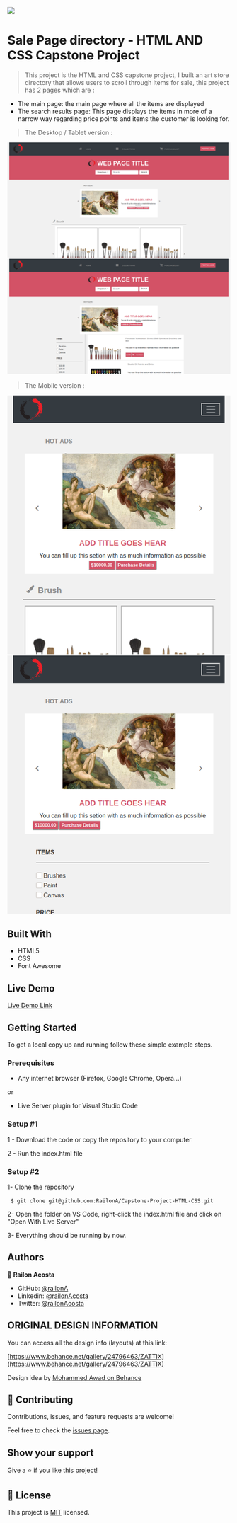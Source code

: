 
![](https://img.shields.io/badge/Microverse-blueviolet)

# Sale Page  directory - HTML AND CSS Capstone Project

> This project is the HTML and CSS capstone project, I built an art store  directory that allows users to scroll through items for sale, this project has 2 pages which are :

- The main page: the main page where all the items are displayed
- The search results page: This page displays the items in more of a narrow way regarding price points and items the customer is looking for. 


> The Desktop / Tablet version :
 
![screenshot](./assets/img/main-page-d.png)
![screenshot](./assets/img/searchPage-d.png)



> The Mobile version :

![screenshot]( ./assets/img/main-page-m.png )
![screenshot]( ./assets/img/searchPage-m.png )

## Built With

- HTML5
- CSS
- Font Awesome

## Live Demo

[Live Demo Link]( https://railona.github.io/Capstone-Project-HTML-CSS/ )



## Getting Started

To get a local copy up and running follow these simple example steps.

### Prerequisites

- Any internet browser (Firefox, Google Chrome, Opera...)

or 

- Live Server plugin for Visual Studio Code 

### Setup #1


1 - Download the code or copy the repository to your computer

2 - Run the index.html file


### Setup #2


1- Clone the repository
```
 $ git clone git@github.com:RailonA/Capstone-Project-HTML-CSS.git
```

2- Open the folder on VS Code, right-click the index.html file and click on "Open With Live Server"

3- Everything should be running by now. 

## Authors

👤 **Railon Acosta**

- GitHub: [@railonA](https://github.com/RailonA)
- Linkedin: [@railonAcosta](https://www.linkedin.com/in/railon-acosta-81265180/)
- Twitter: [@railonAcosta](https://twitter.com/RailonAcosta)


## ORIGINAL DESIGN INFORMATION
You can access all the design info (layouts) at this link:

[https://www.behance.net/gallery/24796463/ZATTIX](https://www.behance.net/gallery/24796463/ZATTIX)

Design idea by [Mohammed Awad on Behance](https://www.behance.net/M_Awad)

## 🤝 Contributing

Contributions, issues, and feature requests are welcome!

Feel free to check the [issues page](  https://github.com/RailonA/Capstone-Project-HTML-CSS/issues ).

## Show your support

Give a ⭐️ if you like this project!

## 📝 License

This project is [MIT](LICENSE) licensed.
